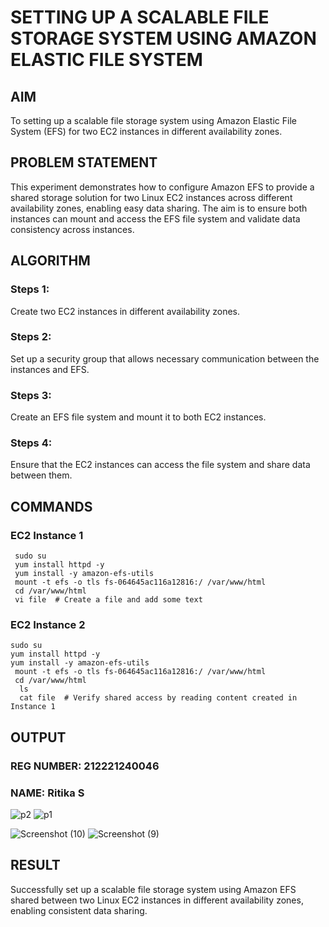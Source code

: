  # SETTING UP A SCALABLE FILE STORAGE SYSTEM USING AMAZON ELASTIC FILE SYSTEM
## AIM
To  setting up a scalable file storage system using Amazon Elastic File System (EFS) for two EC2 instances in different availability zones. 
## PROBLEM STATEMENT
This experiment demonstrates how to configure Amazon EFS to provide a shared storage solution for two Linux EC2 instances across different availability zones, enabling easy data sharing. The aim is to ensure both instances can mount and access the EFS file system and validate data consistency across instances.

## ALGORITHM
 ### Steps 1: 
 Create two EC2 instances in different availability zones.
 ### Steps 2: 
 Set up a security group that allows necessary communication between the instances and EFS.
 ### Steps 3: 
 Create an EFS file system and mount it to both EC2 instances.
 ### Steps 4: 
 Ensure that the EC2 instances can access the file system and share data between them.

## COMMANDS
### EC2 Instance 1
     sudo su
     yum install httpd -y
     yum install -y amazon-efs-utils
     mount -t efs -o tls fs-064645ac116a12816:/ /var/www/html
     cd /var/www/html
     vi file  # Create a file and add some text
### EC2 Instance 2
    sudo su
    yum install httpd -y
    yum install -y amazon-efs-utils
     mount -t efs -o tls fs-064645ac116a12816:/ /var/www/html
     cd /var/www/html
      ls
      cat file  # Verify shared access by reading content created in Instance 1

## OUTPUT
### REG NUMBER: 212221240046
### NAME: Ritika S
 

![p2](https://github.com/user-attachments/assets/fba8cbb7-7963-478f-b927-9f30568aed14)
![p1](https://github.com/user-attachments/assets/c22dd9fb-74f4-4d4c-8633-c808c37f73e8)

![Screenshot (10)](https://github.com/user-attachments/assets/bc750429-614f-4437-b0ed-0eaa904ff951)
![Screenshot (9)](https://github.com/user-attachments/assets/32a0b827-95ee-4313-89c4-9df5e6e57ba5)

## RESULT
Successfully set up a scalable file storage system using Amazon EFS shared between two Linux EC2 instances in different availability zones, enabling consistent data sharing.

  


